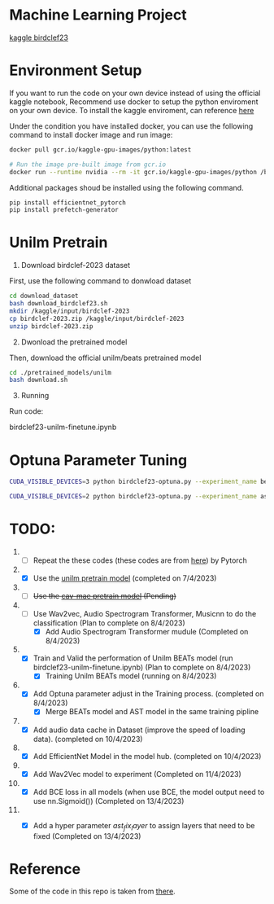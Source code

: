 # Machine Learning Project

[kaggle birdclef23](https://www.kaggle.com/competitions/birdclef-2023)

# Environment Setup
If you want to run the code on your own device instead of using the official kaggle notebook, Recommend use docker to setup the python enviroment on your own device. To install the kaggle enviroment, can reference [here](https://github.com/Kaggle/docker-python)

Under the condition you have installed docker, you can use the following command to install docker image and run image:

```bash
docker pull gcr.io/kaggle-gpu-images/python:latest

# Run the image pre-built image from gcr.io
docker run --runtime nvidia --rm -it gcr.io/kaggle-gpu-images/python /bin/bash
```

Additional packages shoud be installed using the following command.

```bash
pip install efficientnet_pytorch
pip install prefetch-generator
```

# Unilm Pretrain

1. Download birdclef-2023 dataset

First, use the following command to donwload dataset

```bash
cd download_dataset
bash download_birdclef23.sh
mkdir /kaggle/input/birdclef-2023
cp birdclef-2023.zip /kaggle/input/birdclef-2023
unzip birdclef-2023.zip
```

2. Dwonload the pretrained model

Then, download the official unilm/beats pretrained model
```bash
cd ./pretrained_models/unilm
bash download.sh
```

3. Running

Run code:

birdclef23-unilm-finetune.ipynb

# Optuna Parameter Tuning

```bash
CUDA_VISIBLE_DEVICES=3 python birdclef23-optuna.py --experiment_name beats --model_name beats --eval_step 1

CUDA_VISIBLE_DEVICES=2 python birdclef23-optuna.py --experiment_name ast --model_name ast --eval_step 1
```


# TODO:
1. - [ ] Repeat the these codes (these codes are from [here](https://www.kaggle.com/code/awsaf49/birdclef23-pretraining-is-all-you-need-train/notebook#Data-Augmentation-%F0%9F%8C%88)) by Pytorch 
2. - [x] Use the [unilm pretrain model](https://github.com/microsoft/unilm/tree/master/beats)   (completed on 7/4/2023)
3. - [ ] ~~Use the [cav-mae pretrain model](https://github.com/yuangongnd/cav-mae) (Pending)~~
4. - [ ] Use Wav2vec, Audio Spectrogram Transformer, Musicnn to do the classification  (Plan to complete on 8/4/2023)
     - [x] Add Audio Spectrogram Transformer mudule (Completed on 8/4/2023)
5. - [x] Train and Valid the performation of Unilm BEATs model (run birdclef23-unilm-finetune.ipynb) (Plan to complete on 8/4/2023)
     - [x] Training Unilm BEATs model (running on 8/4/2023)
6. - [x] Add Optuna parameter adjust in the Training process. (completed on 8/4/2023)
     - [x] Merge BEATs model and AST model in the same training pipline
7. - [x] Add audio data cache in Dataset (improve the speed of loading data). (completed on 10/4/2023)
8. - [x] Add EfficientNet Model in the model hub. (completed on 10/4/2023)
9. - [x] Add Wav2Vec model to experiment (Completed on 11/4/2023)
10. - [x] Add BCE loss in all models (when use BCE, the model output need to use nn.Sigmoid()) (Completed on 13/4/2023)
11. - [x] Add a hyper parameter $ast_fix_layer$ to assign layers that need to be fixed (Completed on 13/4/2023)



# Reference

Some of the code in this repo is taken from [there](https://www.kaggle.com/code/awsaf49/birdclef23-pretraining-is-all-you-need-train/notebook#Data-Augmentation-%F0%9F%8C%88).